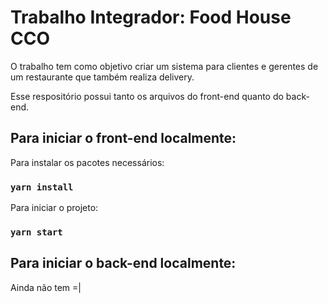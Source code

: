 # Trabalho Integrador: Food House CCO

O trabalho tem como objetivo criar um sistema para clientes e gerentes de um restaurante que também realiza delivery.

Esse respositório possui tanto os arquivos do front-end quanto do back-end.

## Para iniciar o front-end localmente:

Para instalar os pacotes necessários:
### `yarn install`

Para iniciar o projeto:
### `yarn start`


## Para iniciar o back-end localmente:

Ainda não tem =|